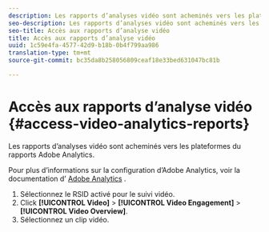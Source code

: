 ```yaml
---
description: Les rapports d’analyses vidéo sont acheminés vers les plateformes du rapports Adobe Analytics.
seo-description: Les rapports d’analyses vidéo sont acheminés vers les plateformes du rapports Adobe Analytics.
seo-title: Accès aux rapports d’analyse vidéo
title: Accès aux rapports d’analyse vidéo
uuid: 1c59e4fa-4577-42d9-b18b-0b4f799aa986
translation-type: tm+mt
source-git-commit: bc35da8b258056809ceaf18e33bed631047bc81b

---
```



# Accès aux rapports d’analyse vidéo {#access-video-analytics-reports}

Les rapports d’analyses vidéo sont acheminés vers les plateformes du rapports Adobe Analytics.

Pour plus d’informations sur la configuration d’Adobe Analytics, voir la documentation d’ [Adobe Analytics](https://microsite.omniture.com/t2/help/en_US/reference/) .
1. Sélectionnez le RSID activé pour le suivi vidéo.
1. Click **[!UICONTROL Video]** > **[!UICONTROL Video Engagement]** > **[!UICONTROL Video Overview]**.
1. Sélectionnez un clip vidéo.